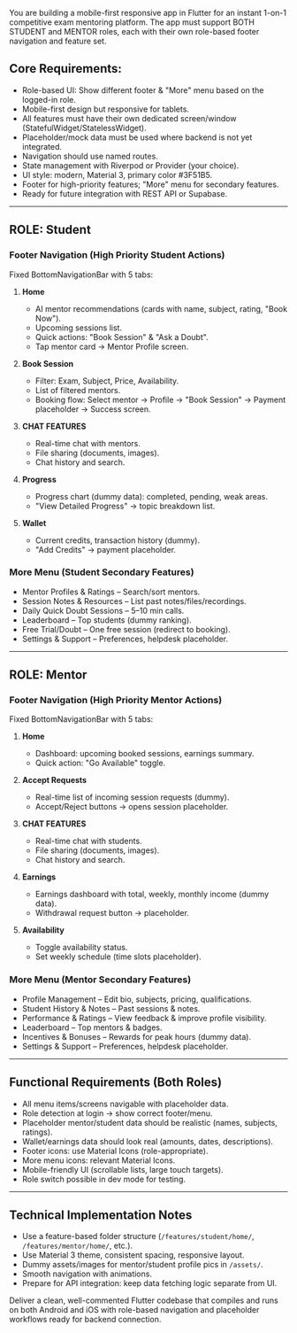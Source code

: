 You are building a mobile-first responsive app in Flutter for an instant 1-on-1 competitive exam mentoring platform. 
The app must support BOTH STUDENT and MENTOR roles, each with their own role-based footer navigation and feature set.

## Core Requirements:
- Role-based UI: Show different footer & "More" menu based on the logged-in role.
- Mobile-first design but responsive for tablets.
- All features must have their own dedicated screen/window (StatefulWidget/StatelessWidget).
- Placeholder/mock data must be used where backend is not yet integrated.
- Navigation should use named routes.
- State management with Riverpod or Provider (your choice).
- UI style: modern, Material 3, primary color #3F51B5.
- Footer for high-priority features; "More" menu for secondary features.
- Ready for future integration with REST API or Supabase.

---

## ROLE: Student

### Footer Navigation (High Priority Student Actions)
Fixed BottomNavigationBar with 5 tabs:
1. **Home**
   - AI mentor recommendations (cards with name, subject, rating, "Book Now").
   - Upcoming sessions list.
   - Quick actions: "Book Session" & "Ask a Doubt".
   - Tap mentor card → Mentor Profile screen.

2. **Book Session**
   - Filter: Exam, Subject, Price, Availability.
   - List of filtered mentors.
   - Booking flow: Select mentor → Profile → "Book Session" → Payment placeholder → Success screen.

3. **CHAT FEATURES**
   - Real-time chat with mentors.
   - File sharing (documents, images).
   - Chat history and search.

4. **Progress**
   - Progress chart (dummy data): completed, pending, weak areas.
   - "View Detailed Progress" → topic breakdown list.

5. **Wallet**
   - Current credits, transaction history (dummy).
   - "Add Credits" → payment placeholder.

### More Menu (Student Secondary Features)
- Mentor Profiles & Ratings – Search/sort mentors.
- Session Notes & Resources – List past notes/files/recordings.
- Daily Quick Doubt Sessions – 5–10 min calls.
- Leaderboard – Top students (dummy ranking).
- Free Trial/Doubt – One free session (redirect to booking).
- Settings & Support – Preferences, helpdesk placeholder.

---

## ROLE: Mentor

### Footer Navigation (High Priority Mentor Actions)
Fixed BottomNavigationBar with 5 tabs:
1. **Home**
   - Dashboard: upcoming booked sessions, earnings summary.
   - Quick action: "Go Available" toggle.

2. **Accept Requests**
   - Real-time list of incoming session requests (dummy).
   - Accept/Reject buttons → opens session placeholder.

3. **CHAT FEATURES**
   - Real-time chat with students.
   - File sharing (documents, images).
   - Chat history and search.

4. **Earnings**
   - Earnings dashboard with total, weekly, monthly income (dummy data).
   - Withdrawal request button → placeholder.

5. **Availability**
   - Toggle availability status.
   - Set weekly schedule (time slots placeholder).

### More Menu (Mentor Secondary Features)
- Profile Management – Edit bio, subjects, pricing, qualifications.
- Student History & Notes – Past sessions & notes.
- Performance & Ratings – View feedback & improve profile visibility.
- Leaderboard – Top mentors & badges.
- Incentives & Bonuses – Rewards for peak hours (dummy data).
- Settings & Support – Preferences, helpdesk placeholder.

---

## Functional Requirements (Both Roles)
- All menu items/screens navigable with placeholder data.
- Role detection at login → show correct footer/menu.
- Placeholder mentor/student data should be realistic (names, subjects, ratings).
- Wallet/earnings data should look real (amounts, dates, descriptions).
- Footer icons: use Material Icons (role-appropriate).
- More menu icons: relevant Material Icons.
- Mobile-friendly UI (scrollable lists, large touch targets).
- Role switch possible in dev mode for testing.

---

## Technical Implementation Notes
- Use a feature-based folder structure (`/features/student/home/`, `/features/mentor/home/`, etc.).
- Use Material 3 theme, consistent spacing, responsive layout.
- Dummy assets/images for mentor/student profile pics in `/assets/`.
- Smooth navigation with animations.
- Prepare for API integration: keep data fetching logic separate from UI.

Deliver a clean, well-commented Flutter codebase that compiles and runs on both Android and iOS with role-based navigation and placeholder workflows ready for backend connection.
